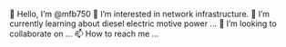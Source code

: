 👋 Hello, I’m @mfb750
👀 I’m interested in network infrastructure.
🌱 I’m currently learning about diesel electric motive power ...
💞️ I’m looking to collaborate on ...
📫 How to reach me ...

<!---
mfb750/mfb750 is a ✨ special ✨ repository because its `README.md` (this file) appears on your GitHub profile.
You can click the Preview link to take a look at your changes.
--->
